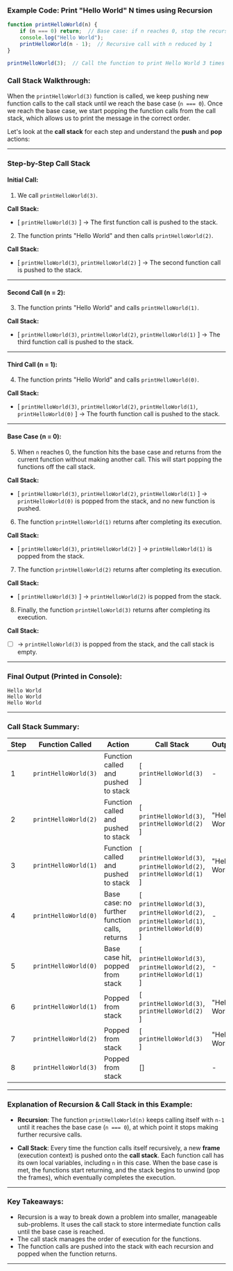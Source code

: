 
### Example Code: Print "Hello World" N times using Recursion

```javascript
function printHelloWorld(n) {
    if (n === 0) return;  // Base case: if n reaches 0, stop the recursion
    console.log("Hello World");
    printHelloWorld(n - 1);  // Recursive call with n reduced by 1
}

printHelloWorld(3);  // Call the function to print Hello World 3 times
```

### Call Stack Walkthrough:
When the `printHelloWorld(3)` function is called, we keep pushing new function calls to the call stack until we reach the base case (`n === 0`). Once we reach the base case, we start popping the function calls from the call stack, which allows us to print the message in the correct order.

Let's look at the **call stack** for each step and understand the **push** and **pop** actions:

---

### **Step-by-Step Call Stack**

#### **Initial Call:**
1. We call `printHelloWorld(3)`.

**Call Stack:**  
- [ `printHelloWorld(3)` ] → The first function call is pushed to the stack.

2. The function prints "Hello World" and then calls `printHelloWorld(2)`.

**Call Stack:**  
- [ `printHelloWorld(3)`, `printHelloWorld(2)` ] → The second function call is pushed to the stack.

---

#### **Second Call (n = 2):**
3. The function prints "Hello World" and calls `printHelloWorld(1)`.

**Call Stack:**  
- [ `printHelloWorld(3)`, `printHelloWorld(2)`, `printHelloWorld(1)` ] → The third function call is pushed to the stack.

---

#### **Third Call (n = 1):**
4. The function prints "Hello World" and calls `printHelloWorld(0)`.

**Call Stack:**  
- [ `printHelloWorld(3)`, `printHelloWorld(2)`, `printHelloWorld(1)`, `printHelloWorld(0)` ] → The fourth function call is pushed to the stack.

---

#### **Base Case (n = 0):**
5. When `n` reaches 0, the function hits the base case and returns from the current function without making another call. This will start popping the functions off the call stack.

**Call Stack:**  
- [ `printHelloWorld(3)`, `printHelloWorld(2)`, `printHelloWorld(1)` ] → `printHelloWorld(0)` is popped from the stack, and no new function is pushed.

6. The function `printHelloWorld(1)` returns after completing its execution.

**Call Stack:**  
- [ `printHelloWorld(3)`, `printHelloWorld(2)` ] → `printHelloWorld(1)` is popped from the stack.

7. The function `printHelloWorld(2)` returns after completing its execution.

**Call Stack:**  
- [ `printHelloWorld(3)` ] → `printHelloWorld(2)` is popped from the stack.

8. Finally, the function `printHelloWorld(3)` returns after completing its execution.

**Call Stack:**  
- [ ] → `printHelloWorld(3)` is popped from the stack, and the call stack is empty.

---

### **Final Output (Printed in Console):**

```
Hello World
Hello World
Hello World
```

---

### **Call Stack Summary:**

| Step | Function Called       | Action                                      | Call Stack                           | Output             |
|------|-----------------------|---------------------------------------------|--------------------------------------|--------------------|
| 1    | `printHelloWorld(3)`   | Function called and pushed to stack        | [ `printHelloWorld(3)` ]             | -                  |
| 2    | `printHelloWorld(2)`   | Function called and pushed to stack        | [ `printHelloWorld(3)`, `printHelloWorld(2)` ] | "Hello World"     |
| 3    | `printHelloWorld(1)`   | Function called and pushed to stack        | [ `printHelloWorld(3)`, `printHelloWorld(2)`, `printHelloWorld(1)` ] | "Hello World"     |
| 4    | `printHelloWorld(0)`   | Base case: no further function calls, returns | [ `printHelloWorld(3)`, `printHelloWorld(2)`, `printHelloWorld(1)`, `printHelloWorld(0)` ] | -                  |
| 5    | `printHelloWorld(0)`   | Base case hit, popped from stack           | [ `printHelloWorld(3)`, `printHelloWorld(2)`, `printHelloWorld(1)` ] | -                  |
| 6    | `printHelloWorld(1)`   | Popped from stack                          | [ `printHelloWorld(3)`, `printHelloWorld(2)` ] | "Hello World"     |
| 7    | `printHelloWorld(2)`   | Popped from stack                          | [ `printHelloWorld(3)` ]             | "Hello World"     |
| 8    | `printHelloWorld(3)`   | Popped from stack                          | []                                   | -                  |

---

### **Explanation of Recursion & Call Stack in this Example:**

- **Recursion**: The function `printHelloWorld(n)` keeps calling itself with `n-1` until it reaches the base case (`n === 0`), at which point it stops making further recursive calls.
  
- **Call Stack**: Every time the function calls itself recursively, a new **frame** (execution context) is pushed onto the **call stack**. Each function call has its own local variables, including `n` in this case. When the base case is met, the functions start returning, and the stack begins to unwind (pop the frames), which eventually completes the execution.

---

### **Key Takeaways**:

- Recursion is a way to break down a problem into smaller, manageable sub-problems. It uses the call stack to store intermediate function calls until the base case is reached.
- The call stack manages the order of execution for the functions.
- The function calls are pushed into the stack with each recursion and popped when the function returns.

---